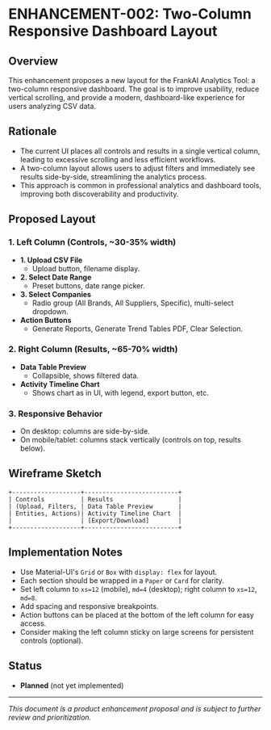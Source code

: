 # ENHANCEMENT-002: Two-Column Responsive Dashboard Layout

## Overview

This enhancement proposes a new layout for the FrankAI Analytics Tool: a two-column responsive dashboard. The goal is to improve usability, reduce vertical scrolling, and provide a modern, dashboard-like experience for users analyzing CSV data.

## Rationale

- The current UI places all controls and results in a single vertical column, leading to excessive scrolling and less efficient workflows.
- A two-column layout allows users to adjust filters and immediately see results side-by-side, streamlining the analytics process.
- This approach is common in professional analytics and dashboard tools, improving both discoverability and productivity.

## Proposed Layout

### 1. Left Column (Controls, ~30-35% width)
- **1. Upload CSV File**
  - Upload button, filename display.
- **2. Select Date Range**
  - Preset buttons, date range picker.
- **3. Select Companies**
  - Radio group (All Brands, All Suppliers, Specific), multi-select dropdown.
- **Action Buttons**
  - Generate Reports, Generate Trend Tables PDF, Clear Selection.

### 2. Right Column (Results, ~65-70% width)
- **Data Table Preview**
  - Collapsible, shows filtered data.
- **Activity Timeline Chart**
  - Shows chart as in UI, with legend, export button, etc.

### 3. Responsive Behavior
- On desktop: columns are side-by-side.
- On mobile/tablet: columns stack vertically (controls on top, results below).

## Wireframe Sketch

```
+-------------------+--------------------------+
| Controls          | Results                  |
| (Upload, Filters, | Data Table Preview       |
| Entities, Actions)| Activity Timeline Chart  |
|                   | [Export/Download]        |
+-------------------+--------------------------+
```

## Implementation Notes
- Use Material-UI's `Grid` or `Box` with `display: flex` for layout.
- Each section should be wrapped in a `Paper` or `Card` for clarity.
- Set left column to `xs=12` (mobile), `md=4` (desktop); right column to `xs=12`, `md=8`.
- Add spacing and responsive breakpoints.
- Action buttons can be placed at the bottom of the left column for easy access.
- Consider making the left column sticky on large screens for persistent controls (optional).

## Status
- **Planned** (not yet implemented)

---

*This document is a product enhancement proposal and is subject to further review and prioritization.* 